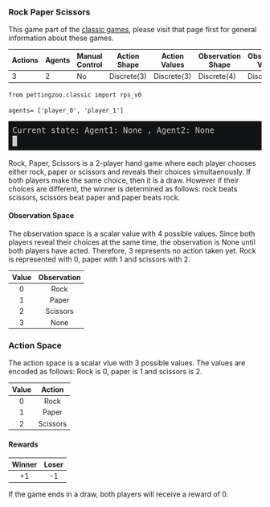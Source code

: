 
### Rock Paper Scissors

This game part of the [classic games](classic), please visit that page first for general information about these games.

| Actions  | Agents  | Manual Control | Action Shape | Action Values | Observation Shape | Observation Values | Num States |
|----------|---------|----------------|--------------|---------------|-------------------|--------------------|------------|
| 3        | 2       | No             | Discrete(3)  | Discrete(3)   | Discrete(4)       | Discrete(4)        | ?          |

`from pettingzoo.classic import rps_v0`

`agents= ['player_0', 'player_1']`

![](docs/classic/classic_rps.gif)

Rock, Paper, Scissors is a 2-player hand game where each player chooses either rock, paper or scissors and reveals their choices simultaenously. If both players make the same choice, then it is a draw. However if their choices are different, the winner is determined as follows: rock beats scissors, scissors beat paper and paper beats rock. 

#### Observation Space

The observation space is a scalar value with 4 possible values. Since both players reveal their choices at the same time, the observation is None until both players have acted. Therefore, 3 represents no action taken yet. Rock is represented with 0, paper with 1 and scissors with 2.

| Value  |  Observation |
| :----: | :---------:  |
| 0      | Rock         |
| 1      | Paper        |
| 2      | Scissors     |
| 3      | None         |

### Action Space

The action space is a scalar vlue with 3 possible values. The values are encoded as follows: Rock is 0, paper is 1 and scissors is 2.

| Value  |  Action |
| :----: | :---------:  |
| 0      | Rock         |
| 1      | Paper        |
| 2      | Scissors     |

#### Rewards

| Winner | Loser |
| :----: | :---: |
| +1     | -1    |

If the game ends in a draw, both players will receive a reward of 0.
